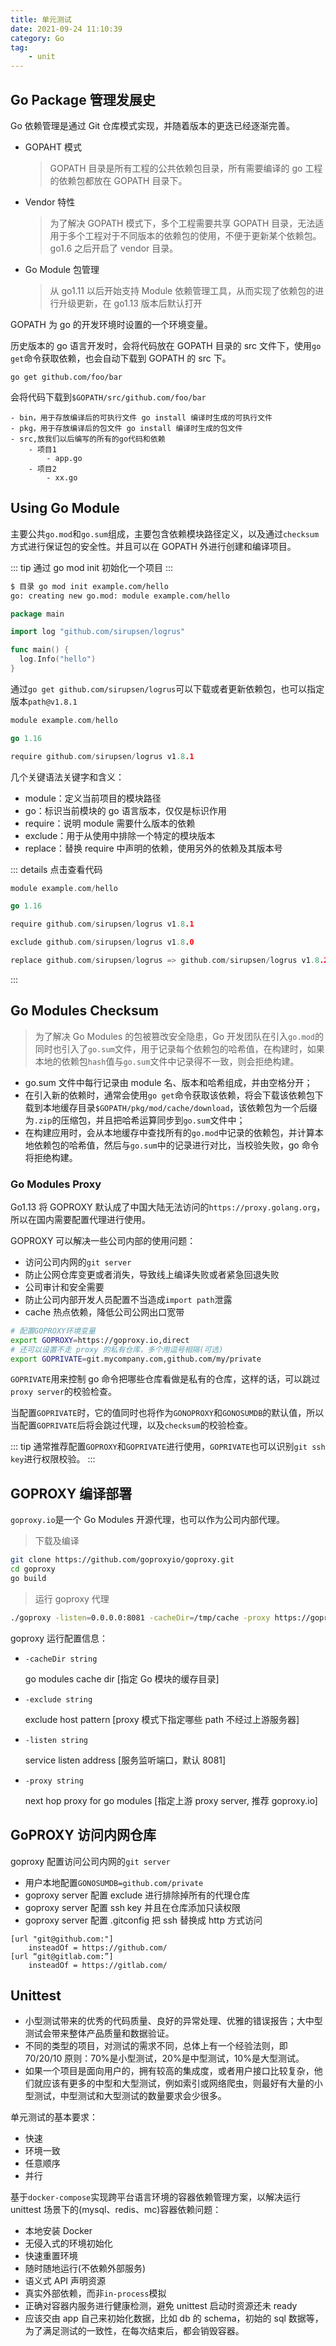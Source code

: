 ```yaml
---
title: 单元测试
date: 2021-09-24 11:10:39
category: Go
tag:
    - unit
---
```


## Go Package 管理发展史

Go 依赖管理是通过 Git 仓库模式实现，并随着版本的更迭已经逐渐完善。

-   GOPAHT 模式

    > GOPATH 目录是所有工程的公共依赖包目录，所有需要编译的 go 工程的依赖包都放在 GOPATH 目录下。

-   Vendor 特性

    > 为了解决 GOPATH 模式下，多个工程需要共享 GOPATH 目录，无法适用于多个工程对于不同版本的依赖包的使用，不便于更新某个依赖包。go1.6 之后开启了 vendor 目录。

-   Go Module 包管理

    > 从 go1.11 以后开始支持 Module 依赖管理工具，从而实现了依赖包的进行升级更新，在 go1.13 版本后默认打开

<!-- more -->

GOPATH 为 go 的开发环境时设置的一个环境变量。

历史版本的 go 语言开发时，会将代码放在 GOPATH 目录的 src 文件下，使用`go get`命令获取依赖，也会自动下载到 GOPATH 的 src 下。

`go get github.com/foo/bar`

会将代码下载到`$GOPATH/src/github.com/foo/bar`

```
- bin，用于存放编译后的可执行文件 go install 编译时生成的可执行文件
- pkg，用于存放编译后的包文件 go install 编译时生成的包文件
- src,放我们以后编写的所有的go代码和依赖
	- 项目1
		- app.go
	- 项目2
		- xx.go
```

## Using Go Module

主要公共`go.mod`和`go.sum`组成，主要包含依赖模块路径定义，以及通过`checksum`方式进行保证包的安全性。并且可以在 GOPATH 外进行创建和编译项目。

::: tip
通过 go mod init 初始化一个项目
:::

```bash
$ 目录 go mod init example.com/hello
go: creating new go.mod: module example.com/hello
```

```go
package main

import log "github.com/sirupsen/logrus"

func main() {
  log.Info("hello")
}
```

通过`go get github.com/sirupsen/logrus`可以下载或者更新依赖包，也可以指定版本`path@v1.8.1`

```go
module example.com/hello

go 1.16

require github.com/sirupsen/logrus v1.8.1
```

几个关键语法关键字和含义：

-   module：定义当前项目的模块路径
-   go：标识当前模块的 go 语言版本，仅仅是标识作用
-   require：说明 module 需要什么版本的依赖
-   exclude：用于从使用中排除一个特定的模块版本
-   replace：替换 require 中声明的依赖，使用另外的依赖及其版本号

::: details 点击查看代码

```go
module example.com/hello

go 1.16

require github.com/sirupsen/logrus v1.8.1

exclude github.com/sirupsen/logrus v1.8.0

replace github.com/sirupsen/logrus => github.com/sirupsen/logrus v1.8.2
```

:::

## Go Modules Checksum

> 为了解决 Go Modules 的包被篡改安全隐患，Go 开发团队在引入`go.mod`的同时也引入了`go.sum`文件，用于记录每个依赖包的哈希值，在构建时，如果本地的依赖包`hash`值与`go.sum`文件中记录得不一致，则会拒绝构建。

-   go.sum 文件中每行记录由 module 名、版本和哈希组成，并由空格分开；
-   在引入新的依赖时，通常会使用`go get`命令获取该依赖，将会下载该依赖包下载到本地缓存目录`$GOPATH/pkg/mod/cache/download`，该依赖包为一个后缀为`.zip`的压缩包，并且把哈希运算同步到`go.sum`文件中；
-   在构建应用时，会从本地缓存中查找所有的`go.mod`中记录的依赖包，并计算本地依赖包的哈希值，然后与`go.sum`中的记录进行对比，当校验失败，go 命令将拒绝构建。

### Go Modules Proxy

Go1.13 将 GOPROXY 默认成了中国大陆无法访问的`https://proxy.golang.org`，所以在国内需要配置代理进行使用。

GOPROXY 可以解决一些公司内部的使用问题：

-   访问公司内网的`git server`
-   防止公网仓库变更或者消失，导致线上编译失败或者紧急回退失败
-   公司审计和安全需要
-   防止公司内部开发人员配置不当造成`import path`泄露
-   cache 热点依赖，降低公司公网出口宽带

```bash
# 配置GOPROXY环境变量
export GOPROXY=https://goproxy.io,direct
# 还可以设置不走 proxy 的私有仓库，多个用逗号相隔(可选)
export GOPRIVATE=git.mycompany.com,github.com/my/private
```

`GOPRIVATE`用来控制 go 命令把哪些仓库看做是私有的仓库，这样的话，可以跳过`proxy server`的校验检查。

当配置`GOPRIVATE`时，它的值同时也将作为`GONOPROXY`和`GONOSUMDB`的默认值，所以当配置`GOPRIVATE`后将会跳过代理，以及`checksum`的校验检查。

::: tip
通常推荐配置`GOPROXY`和`GOPRIVATE`进行使用，`GOPRIVATE`也可以识别`git ssh key`进行权限校验。
:::

## GOPROXY 编译部署

`goproxy.io`是一个 Go Modules 开源代理，也可以作为公司内部代理。

> 下载及编译

```bash
git clone https://github.com/goproxyio/goproxy.git
cd goproxy
go build
```

> 运行 goproxy 代理

```bash
./goproxy -listen=0.0.0.0:8081 -cacheDir=/tmp/cache -proxy https://goproxy.io -exclude "github.com/private"
```

goproxy 运行配置信息：

-   `-cacheDir string`

    go modules cache dir [指定 Go 模块的缓存目录]

-   `-exclude string`

    exclude host pattern [proxy 模式下指定哪些 path 不经过上游服务器]

-   `-listen string`

    service listen address [服务监听端口，默认 8081]

-   `-proxy string`

    next hop proxy for go modules [指定上游 proxy server, 推荐 goproxy.io]

## GoPROXY 访问内网仓库

goproxy 配置访问公司内网的`git server`

-   用户本地配置`GONOSUMDB=github.com/private`
-   goproxy server 配置 exclude 进行排除掉所有的代理仓库
-   goproxy server 配置 ssh key 并且在仓库添加只读权限
-   goproxy server 配置 .gitconfig 把 ssh 替换成 http 方式访问

```
[url "git@github.com:"]
	insteadOf = https://github.com/
[url “git@gitlab.com:”]
	insteadOf = https://gitlab.com/
```

## Unittest

-   小型测试带来的优秀的代码质量、良好的异常处理、优雅的错误报告；大中型测试会带来整体产品质量和数据验证。
-   不同的类型的项目，对测试的需求不同，总体上有一个经验法则，即 70/20/10 原则：70%是小型测试，20%是中型测试，10%是大型测试。
-   如果一个项目是面向用户的，拥有较高的集成度，或者用户接口比较复杂，他们就应该有更多的中型和大型测试，例如索引或网络爬虫，则最好有大量的小型测试，中型测试和大型测试的数量要求会少很多。

单元测试的基本要求：

-   快速
-   环境一致
-   任意顺序
-   并行

基于`docker-compose`实现跨平台语言环境的容器依赖管理方案，以解决运行 unittest 场景下的(mysql、redis、mc)容器依赖问题：

-   本地安装 Docker
-   无侵入式的环境初始化
-   快速重置环境
-   随时随地运行(不依赖外部服务)
-   语义式 API 声明资源
-   真实外部依赖，而非`in-process`模拟
-   正确对容器内服务进行健康检测，避免 unittest 启动时资源还未 ready
-   应该交由 app 自己来初始化数据，比如 db 的 schema，初始的 sql 数据等，为了满足测试的一致性，在每次结束后，都会销毁容器。
